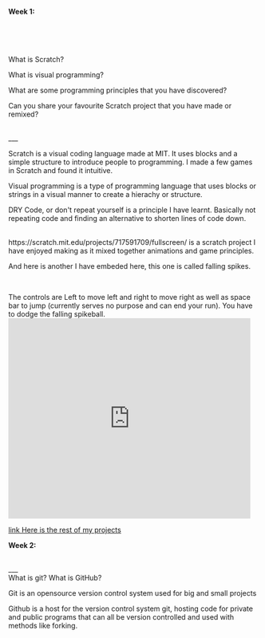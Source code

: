 <p><strong>Week 1:</strong></p>
<br>
<br>
<br>
<p>What is Scratch?</p>
<p>What is visual programming?</p>
<p>What are some programming principles that you have discovered?</p>
<p>Can you share your favourite Scratch project that you have made or remixed?</p>
<br>
___
<br>
<p>Scratch is a visual coding language made at MIT. It uses blocks and a simple structure to introduce people to programming. I made a few games in Scratch and found it intuitive.</p>
<p>Visual programming is a type of programming language that uses blocks or strings in a visual manner to create a hierachy or structure.</p>
<p>DRY Code, or don't repeat yourself is a principle I have learnt. Basically not repeating code and finding an alternative to shorten lines of code down.</p>
<br>
https://scratch.mit.edu/projects/717591709/fullscreen/ is a scratch project I have enjoyed making as it mixed together animations and game principles.
<br>
<p> And here is another I have embeded here, this one is called falling spikes.</p>
<br>
<p>The controls are Left to move left and right to move right as well as space bar to jump (currently serves no purpose and can end your run). You have to dodge the falling spikeball.
<br>
<iframe src="https://scratch.mit.edu/projects/717591709/embed" allowtransparency="true" width="485" height="402" frameborder="0" scrolling="no" allowfullscreen></iframe>
<p></p>
<a href="../Projects.md">link Here is the rest of my projects</a>
<p><strong>Week 2:</strong></p>
<br>
___
<br>
What is git?
What is GitHub?
<br>
<p>Git is an opensource version control system used for big and small projects</p>
<p>Github is a host for the version control system git, hosting code for private and public programs that can all be version controlled and used with methods like forking.</p>
